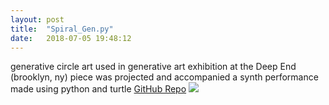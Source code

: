 ```yaml
---
layout: post
title:  "Spiral_Gen.py"
date:   2018-07-05 19:48:12
---
```

generative circle art used in generative art exhibition at the Deep End (brooklyn, ny)
piece was projected and accompanied a synth performance
made using python and turtle
[GitHub Repo](https://github.com/spoisseroux/Circle_Gen)
<img src="https://giphy.com/gifs/cmZ26PGRwNik5GDIe8/html5"/>
